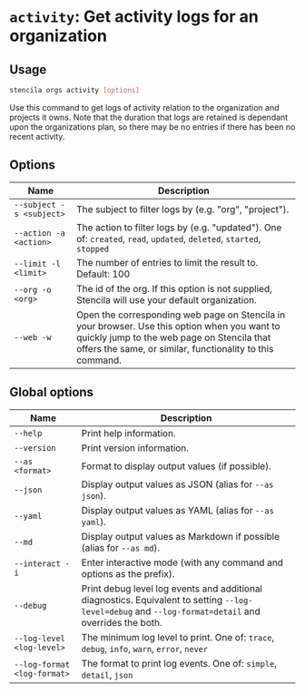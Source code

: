 <!-- Generated from doc comments in Rust. Do not edit. -->

# `activity`: Get activity logs for an organization

## Usage

```sh
stencila orgs activity [options]
```

Use this command to get logs of activity relation to the organization and projects it owns. Note that the duration that logs are retained is dependant upon the organizations plan, so there may be no entries if there has been no recent activity.

## Options

| Name                     | Description                                                                                                                                                                                             |
| ------------------------ | ------------------------------------------------------------------------------------------------------------------------------------------------------------------------------------------------------- |
| `--subject -s <subject>` | The subject to filter logs by (e.g. "org", "project").                                                                                                                                                  |
| `--action -a <action>`   | The action to filter logs by (e.g. "updated"). One of: `created`, `read`, `updated`, `deleted`, `started`, `stopped`                                                                                    |
| `--limit -l <limit>`     | The number of entries to limit the result to. Default: 100                                                                                                                                              |
| `--org -o <org>`         | The id of the org. If this option is not supplied, Stencila will use your default organization.                                                                                                         |
| `--web -w`               | Open the corresponding web page on Stencila in your browser. Use this option when you want to quickly jump to the web page on Stencila that offers the same, or similar, functionality to this command. |

## Global options

| Name                        | Description                                                                                                                                          |
| --------------------------- | ---------------------------------------------------------------------------------------------------------------------------------------------------- |
| `--help`                    | Print help information.                                                                                                                              |
| `--version`                 | Print version information.                                                                                                                           |
| `--as <format>`             | Format to display output values (if possible).                                                                                                       |
| `--json`                    | Display output values as JSON (alias for `--as json`).                                                                                               |
| `--yaml`                    | Display output values as YAML (alias for `--as yaml`).                                                                                               |
| `--md`                      | Display output values as Markdown if possible (alias for `--as md`).                                                                                 |
| `--interact -i`             | Enter interactive mode (with any command and options as the prefix).                                                                                 |
| `--debug`                   | Print debug level log events and additional diagnostics. Equivalent to setting `--log-level=debug` and `--log-format=detail` and overrides the both. |
| `--log-level <log-level>`   | The minimum log level to print. One of: `trace`, `debug`, `info`, `warn`, `error`, `never`                                                           |
| `--log-format <log-format>` | The format to print log events. One of: `simple`, `detail`, `json`                                                                                   |
